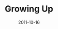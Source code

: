 ---
title: "Growing Up"
speaker: "Josh Lin"
date: "2011-10-16"
sermonUrl: "//35.190.93.184/sermons/20111016_sunday_josh_lin_growing_up.mp3"
---